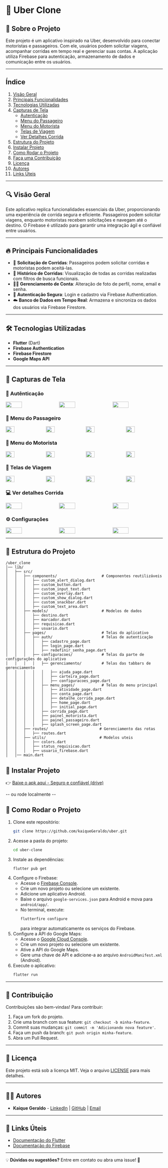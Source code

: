 # 🚖 Uber Clone

## 📌 Sobre o Projeto
Este projeto é um aplicativo inspirado na Uber, desenvolvido para conectar motoristas e passageiros. Com ele, usuários podem solicitar viagens, acompanhar corridas em tempo real e gerenciar suas contas. A aplicação utiliza Firebase para autenticação, armazenamento de dados e comunicação entre os usuários.

---

## Índice
1. [Visão Geral](#-visão-geral)
2. [Principais Funcionalidades](#-principais-funcionalidades)
3. [Tecnologias Utilizadas](#-tecnologias-utilizadas)
4. [Capturas de Tela](#-capturas-de-tela)
   - [Autenticação](#-autênticação)
   - [Menu do Passageiro](#-menu-do-passageiro)
   - [Menu do Motorista](#-menu-do-motorista)
   - [Telas de Viagem](#-telas-de-viagem)
   - [Ver Detalhes Corrida](#-ver-detalhes-corrida)
5. [Estrutura do Projeto](#-estrutura-do-projeto)
6. [Instalar Projeto](#-instalar-projeto)
7. [Como Rodar o Projeto](#-como-rodar-o-projeto)
8. [Faça uma Contribuição](#-contribuição)
9. [Licença](#-licença)
10. [Autores](#-autores)
11. [Links Úteis](#-links-úteis)

---

## 🔍 Visão Geral
Este aplicativo replica funcionalidades essenciais da Uber, proporcionando uma experiência de corrida segura e eficiente. Passageiros podem solicitar viagens, enquanto motoristas recebem solicitações e navegam até o destino. O Firebase é utilizado para garantir uma integração ágil e confiável entre usuários.

---

## 🔥 Principais Funcionalidades
- 📍 **Solicitação de Corridas**: Passageiros podem solicitar corridas e motoristas podem aceitá-las.
- 📜 **Histórico de Corridas**: Visualização de todas as corridas realizadas com filtros de busca funcionais.
- 🧑‍💼 **Gerenciamento de Conta**: Alteração de foto de perfil, nome, email e senha.
- 🔐 **Autenticação Segura**: Login e cadastro via Firebase Authentication.
- ☁️ **Banco de Dados em Tempo Real**: Armazena e sincroniza os dados dos usuários via Firebase Firestore.

---

## 🛠 Tecnologias Utilizadas
- **Flutter** (Dart)
- **Firebase Authentication**
- **Firebase Firestore**
- **Google Maps API**

---

## 📸 Capturas de Tela
### 📱 Autênticação
<div style="display: flex; gap: 10px;">
  <img src="https://github.com/user-attachments/assets/a52f811b-0a33-4d33-83f4-787058347da5" style="width: 32%;"/>
  <img src="https://github.com/user-attachments/assets/f0227edc-ecbe-4d07-8177-f9c40fce8c01" style="width: 32%;"/>
  <img src="https://github.com/user-attachments/assets/ec94867e-8449-436d-8aa0-b59636124c94" style="width: 32%;"/>
</div>

### 🚖 Menu do Passageiro
<div style="display: flex; gap: 10px;">
  <img src="https://github.com/user-attachments/assets/412a46e4-00c0-4234-ad26-5813a15d05a7" style="width: 24%;"/>
  <img src="https://github.com/user-attachments/assets/4d6a37d5-b20d-4835-8cb7-ab49016d71ae" style="width: 24%;"/>
  <img src="https://github.com/user-attachments/assets/85024dc0-3dbb-4f8f-b490-24624907dc31" style="width: 24%;"/>
  <img src="https://github.com/user-attachments/assets/6120c09a-26e0-4ef4-9c45-7e457a4ec533" style="width: 24%;"/>
</div>

### 🚗 Menu do Motorista
<div style="display: flex; gap: 10px;">
  <img src="https://github.com/user-attachments/assets/715315c1-2d2a-4fd3-9249-859a4b0dcd63" style="width: 24%;"/>
  <img src="https://github.com/user-attachments/assets/f9294328-98c6-49e3-8c82-500f40ebac51" style="width: 24%;"/>
  <img src="https://github.com/user-attachments/assets/880b46c6-eebf-4522-bace-95e5a6bb2a90" style="width: 24%;"/>
  <img src="https://github.com/user-attachments/assets/8fe9c736-7de1-4145-8dd3-40506e819952" style="width: 24%;"/>
</div>

### 🧳 Telas de Viagem
<div style="display: flex; gap: 10px;">
  <img src="https://github.com/user-attachments/assets/45468dd5-e1b1-4566-b9b8-04320468ae4d" style="width: 24%;"/>
  <img src="https://github.com/user-attachments/assets/d87d8f70-ecf8-44c6-9633-5e720eba6f74" style="width: 24%;"/>
  <img src="https://github.com/user-attachments/assets/7b1f4e7a-5b81-4250-abb5-ea1598d47828" style="width: 24%;"/>
  <img src="https://github.com/user-attachments/assets/1a5d7196-7598-4a7a-af9a-9e63b5acc389" style="width: 24%;"/>
</div>

### 💻 Ver detalhes Corrida
<div style="display: flex; gap: 10px;">
  <img src="https://github.com/user-attachments/assets/5bdd7594-5333-42a3-bab5-817cbc2f4749" style="width: 32%;"/>
  <img src="https://github.com/user-attachments/assets/95465fe4-b044-4cf5-a442-dd65e07e69c7" style="width: 32%;"/>
  <img src="https://github.com/user-attachments/assets/f50e1e1a-e875-4fdf-ab8c-cccb62f80a87" style="width: 32%;"/>
</div>

### ⚙️ Configurações
<div style="display: flex; gap: 10px;">
  <img src="https://github.com/user-attachments/assets/374989e7-05db-41bb-a5ae-bef122882681" style="width: 32%;"/>
  <img src="https://github.com/user-attachments/assets/3370531c-71a7-4d5d-bfcf-5364f71e0ff7" style="width: 32%;"/>
  <img src="https://github.com/user-attachments/assets/3e45cc4d-7276-491c-8d6f-9309d43cdd90" style="width: 32%;"/>
</div>

---

## 📂 Estrutura do Projeto
```
/uber_clone
│── lib/
│   ├── src/
│   │   ├── components/                    # Componentes reutilizáveis
│   │   │   ├── custom_alert_dialog.dart
│   │   │   ├── custom_button.dart
│   │   │   ├── custom_input_text.dart
│   │   │   ├── custom_overlay.dart
│   │   │   ├── custom_show_dialog.dart
│   │   │   ├── custom_snackbar.dart
│   │   │   ├── custom_text_area.dart
│   │   ├── models/                        # Modelos de dados
│   │   │   ├── destino.dart
│   │   │   ├── marcador.dart
│   │   │   ├── requisicao.dart
│   │   │   ├── usuario.dart
│   │   ├── pages/                         # Telas do aplicativo
│   │   │   ├── auth/                      # Telas de autenticação
│   │   │   │   ├── cadastro_page.dart
│   │   │   │   ├── login_page.dart
│   │   │   │   ├── redefinir_senha_page.dart
│   │   │   ├── configuracoes/             # Telas da parte de configurações do aplicativo
│   │   │   │   ├── gerenciamento/         # Telas das tabbars de gerenciamento
│   │   │   │   │   ├── ajuda_page.dart
│   │   │   │   │   ├── carteira_page.dart
│   │   │   │   │   ├── configuracoes_page.dart
│   │   │   │   ├── menu_pages/            # Telas do menu principal
│   │   │   │   │   ├── atividade_page.dart
│   │   │   │   │   ├── conta_page.dart
│   │   │   │   │   ├── detalhe_corrida_page.dart
│   │   │   │   │   ├── home_page.dart
│   │   │   │   │   ├── initial_page.dart
│   │   │   │   ├── corrida_page.dart
│   │   │   │   ├── painel_motorista.dart
│   │   │   │   ├── painel_passageiro.dart
│   │   │   │   ├── splash_screen_page.dart
│   │   ├── routes/                       # Gerenciamento das rotas
│   │   │   ├── routes.dart
│   │   ├── utils/                        # Modelos uteis
│   │   │   ├── colors.dart
│   │   │   ├── status_requisicao.dart
│   │   │   ├── usuario_firebase.dart
│   │── main.dart

```

## 📲 Instalar Projeto

👉 [Baixe o apk aqui - Seguro e confiável (drive)](https://drive.google.com/file/d/1BPXq5aRW-oHsk9xUx-4rgFZYHBwogzoY/view?usp=drive_link)

-- ou rode localmente --

## 🚀 Como Rodar o Projeto
1. Clone este repositório:
   ```sh
   git clone https://github.com/kaiqueGeraldo/uber.git
   ```
2. Acesse a pasta do projeto:
   ```sh
   cd uber-clone
   ```
3. Instale as dependências:
   ```sh
   flutter pub get
   ```
4. Configure o Firebase:
   - Acesse o [Firebase Console](https://console.firebase.google.com/).
   - Crie um novo projeto ou selecione um existente.
   - Adicione um aplicativo Android.
   - Baixe o arquivo `google-services.json` para Android e mova para `android/app/`.
   - No terminal, execute:
     ```sh
     flutterfire configure
     ```
     para integrar automaticamente os serviços do Firebase.
5. Configure a API do Google Maps:
   - Acesse o [Google Cloud Console](https://console.cloud.google.com/).
   - Crie um novo projeto ou selecione um existente.
   - Ative a API do Google Maps.
   - Gere uma chave de API e adicione-a ao arquivo `AndroidManifest.xml` (Android).
6. Execute o aplicativo:
   ```sh
   flutter run
   ```

---

## 📌 Contribuição
Contribuições são bem-vindas! Para contribuir:
1. Faça um fork do projeto.
2. Crie uma branch com sua feature: `git checkout -b minha-feature`.
3. Commit suas mudanças: `git commit -m 'Adicionando nova feature'`.
4. Faça um push da branch: `git push origin minha-feature`.
5. Abra um Pull Request.

---

## 📄 Licença
Este projeto está sob a licença MIT. Veja o arquivo [LICENSE](LICENSE) para mais detalhes.

---

## 🧑🏽 Autores
- **Kaique Geraldo** - [LinkedIn](https://www.linkedin.com/in/kaique-geraldo) | [GitHub](https://github.com/kaiqueGeraldo) | [Email](mailto:kaiique2404@gmail.com)

---

## 🔗 Links Úteis
- [Documentação do Flutter](https://flutter.dev/docs)
- [Documentação do Firebase](https://firebase.google.com/docs?hl=pt-br)

---

💡 **Dúvidas ou sugestões?** Entre em contato ou abra uma issue! 🚀
